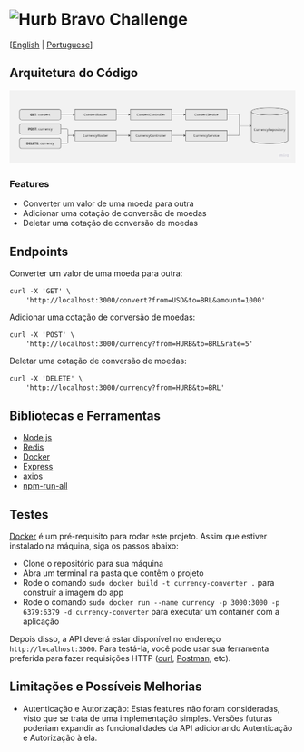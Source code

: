 # <img src="https://avatars1.githubusercontent.com/u/7063040?v=4&s=200.jpg" alt="Hurb" width="24" /> Bravo Challenge

[[English](README.md) | [Portuguese](README.pt.md)]

## Arquitetura do Código

<p align="center">
    <img src="README_assets/app-architecture.jpg" alt="Code Architecture" />
</p>

### Features

- Converter um valor de uma moeda para outra
- Adicionar uma cotação de conversão de moedas
- Deletar uma cotação de conversão de moedas

## Endpoints

Converter um valor de uma moeda para outra:
<pre><code>curl -X 'GET' \
    'http://localhost:3000/convert?from=USD&to=BRL&amount=1000'
</code></pre>

Adicionar uma cotação de conversão de moedas:
<pre><code>curl -X 'POST' \
    'http://localhost:3000/currency?from=HURB&to=BRL&rate=5'
</code></pre>

Deletar uma cotação de conversão de moedas:
<pre><code>curl -X 'DELETE' \
    'http://localhost:3000/currency?from=HURB&to=BRL'
</code></pre>

## Bibliotecas e Ferramentas

- [Node.js](https://nodejs.org/en/)
- [Redis](https://redis.io/)
- [Docker](https://www.docker.com/)
- [Express](https://expressjs.com/)
- [axios](https://www.npmjs.com/package/axios)
- [npm-run-all](https://www.npmjs.com/package/npm-run-all)

## Testes

[Docker](https://www.docker.com/) é um pré-requisito para rodar este projeto. Assim que estiver instalado na máquina, siga os passos abaixo:

- Clone o repositório para sua máquina
- Abra um terminal na pasta que contêm o projeto
- Rode o comando `sudo docker build -t currency-converter .` para construir a imagem do app
- Rode o comando `sudo docker run --name currency -p 3000:3000 -p 6379:6379 -d currency-converter` para executar um container com a aplicação

Depois disso, a API deverá estar disponível no endereço `http://localhost:3000`. Para testá-la, você pode usar sua ferramenta preferida para fazer requisições HTTP ([curl](https://curl.se/), [Postman](https://www.postman.com/), etc).

## Limitações e Possíveis Melhorias

- Autenticação e Autorização: Estas features não foram consideradas, visto que se trata de uma implementação simples. Versões futuras poderiam expandir as funcionalidades da API adicionando Autenticação e Autorização à ela.